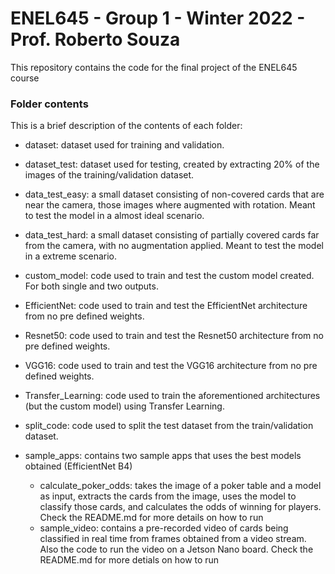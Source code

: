 # ENEL645 - Group 1 - Winter 2022 - Prof. Roberto Souza

This repository contains the code for the final project of the ENEL645 course


### Folder contents

This is a brief description of the contents of each folder:

* dataset: dataset used for training and validation.

* dataset_test: dataset used for testing, created by extracting 20% of the images of the training/validation dataset.

* data_test_easy: a small dataset consisting of non-covered cards that are near the camera, those images where augmented with rotation. Meant to test the model in a almost ideal scenario.

* data_test_hard: a small dataset consisting of partially covered cards far from the camera, with no augmentation applied. Meant to test the model in a extreme scenario.

* custom_model: code used to train and test the custom model created. For both single and two outputs.

* EfficientNet: code used to train and test the EfficientNet architecture from no pre defined weights.

* Resnet50: code used to train and test the Resnet50 architecture from no pre defined weights.

* VGG16: code used to train and test the VGG16 architecture from no pre defined weights.

* Transfer_Learning: code used to train the aforementioned architectures (but the custom model) using Transfer Learning.

* split_code: code used to split the test dataset from the train/validation dataset.

* sample_apps: contains two sample apps that uses the best models obtained (EfficientNet B4)
    * calculate_poker_odds: takes the image of a poker table and a model as input, extracts the cards from the image, uses the model to classify those cards, and calculates the odds of winning for players. Check the README.md for more details on how to run
    * sample_video: contains a pre-recorded video of cards being classified in real time from frames obtained from a video stream. Also the code to run the video on a Jetson Nano board. Check the README.md for more detials on how to run